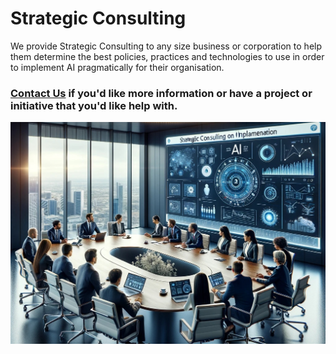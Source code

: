 # Strategic Consulting

We provide Strategic Consulting to any size business or corporation to help them determine
the best policies, practices and technologies to use in order to implement AI pragmatically for their organisation.

### [Contact Us](contact.html) if you'd like more information or have a project or initiative that you'd like help with.

![Strategic Consulting](./CogniVirtus%20-%20Stregic%20Consulting.jpg)
